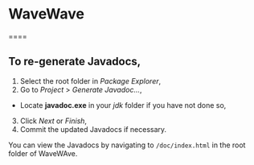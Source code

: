# WaveWave
====

## To re-generate Javadocs,

1. Select the root folder in _Package Explorer_,
2. Go to _Project_ > _Generate Javadoc..._,
  * Locate **javadoc.exe** in your _jdk_ folder if you have not done so,
3. Click _Next_ or _Finish_,
4. Commit the updated Javadocs if necessary.

You can view the Javadocs by navigating to `/doc/index.html` in the root folder of WaveWAve.
